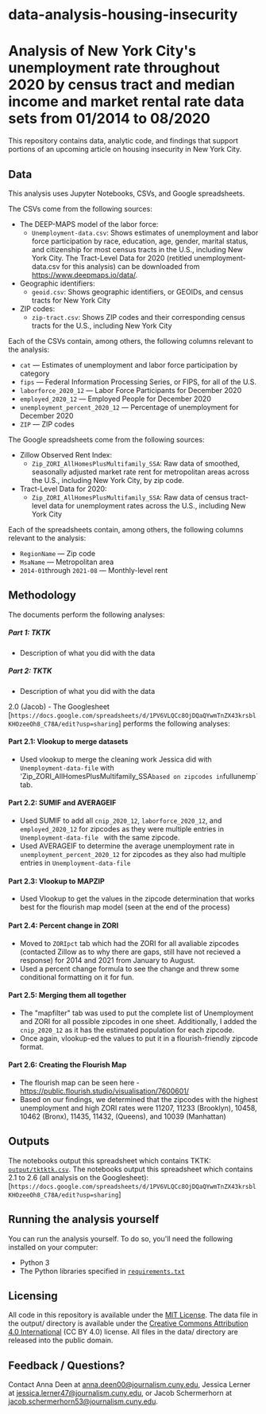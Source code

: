 # data-analysis-housing-insecurity

# Analysis of New York City's unemployment rate throughout 2020 by census tract and median income and market rental rate data sets from 01/2014 to 08/2020

This repository contains data, analytic code, and findings that support portions of an upcoming article on housing insecurity in New York City.

## Data

This analysis uses Jupyter Notebooks, CSVs, and Google spreadsheets.

The CSVs come from the following sources:

- The DEEP-MAPS model of the labor force:
  - `Unemployment-data.csv`: Shows estimates of unemployment and labor force participation by race, education, age, gender, marital status, and citizenship for most census tracts in the U.S., including New York City. The Tract-Level Data for 2020 (retitled unemployment-data.csv for this analysis) can be downloaded from https://www.deepmaps.io/data/.
- Geographic identifiers: 
  - `geoid.csv`: Shows geographic identifiers, or GEOIDs, and census tracts for New York City
- ZIP codes:
  - `zip-tract.csv`: Shows ZIP codes and their corresponding census tracts for the U.S., including New York City

Each of the CSVs contain, among others, the following columns relevant to the analysis:

- `cat` — Estimates of unemployment and labor force participation by category
- `fips` — Federal Information Processing Series, or FIPS, for all of the U.S.
- `laborforce_2020_12` — Labor Force Participants for December 2020
- `employed_2020_12` — Employed People for December 2020
- `unemployment_percent_2020_12` — Percentage of unemployment for December 2020
- `ZIP` — ZIP codes

The Google spreadsheets come from the following sources:

- Zillow Observed Rent Index:
  - `Zip_ZORI_AllHomesPlusMultifamily_SSA`: Raw data of smoothed, seasonally adjusted market rate rent for metropolitan areas across the U.S., including New York City, by zip code.
- Tract-Level Data for 2020:
  - `Zip_ZORI_AllHomesPlusMultifamily_SSA`: Raw data of census tract-level data for unemployment rates across the U.S., including New York City

Each of the spreadsheets contain, among others, the following columns relevant to the analysis:

- `RegionName` — Zip code
- `MsaName` — Metropolitan area
- `2014-01`through `2021-08` — Monthly-level rent

## Methodology

The documents perform the following analyses:

##### Part 1: TKTK

- Description of what you did with the data


##### Part 2: TKTK

- Description of what you did with the data


2.0 (Jacob) - The Googlesheet [`https://docs.google.com/spreadsheets/d/1PV6VLQCc8OjDQaQYwmTnZX43krsblKHOzeeOh8_C78A/edit?usp=sharing`] performs the following analyses:

#### Part 2.1: Vlookup to merge datasets
- Used vlookup to merge the cleaning work Jessica did with `Unemployment-data-file` with 'Zip_ZORI_AllHomesPlusMultifamily_SSA` based on zipcodes in `fullunemp` tab.

#### Part 2.2: SUMIF and AVERAGEIF
- Used SUMIF to add all `cnip_2020_12`, `laborforce_2020_12`, and `employed_2020_12` for zipcodes as they were multiple entries in `Unemployment-data-file ` with the same zipcode.
- Used AVERAGEIF to determine the average unemployment rate in `unemployment_percent_2020_12` for zipcodes as they also had multiple entries in `Unemployment-data-file`

#### Part 2.3: Vlookup to MAPZIP
- Used Vlookup to get the values in the zipcode determination that works best for the flourish map model (seen at the end of the process)

#### Part 2.4: Percent change in ZORI
- Moved to `ZORIpct` tab which had the ZORI for all avaliable zipcodes (contacted Zillow as to why there are gaps, still have not recieved a response) for 2014 and 2021 from January to August.
- Used a percent change formula to see the change and threw some conditional formatting on it for fun.

#### Part 2.5: Merging them all together
- The "mapfilter" tab was used to put the complete list of Unemployment and ZORI for all possible zipcodes in one sheet. Additionally, I added the `cnip_2020_12` as it has the estimated population for each zipcode.
- Once again, vlookup-ed the values to put it in a flourish-friendly zipcode format.

#### Part 2.6: Creating the Flourish Map
- The flourish map can be seen here - https://public.flourish.studio/visualisation/7600601/
- Based on our findings, we determined that the zipcodes with the highest unemployment and high ZORI rates were 11207, 11233 (Brooklyn), 10458, 10462 (Bronx), 11435, 11432, (Queens), and 10039 (Manhattan)


## Outputs

The notebooks output this spreadsheet which contains TKTK: [`output/tktktk.csv`](output/tktktk.csv).
The notebooks output this spreadsheet which contains 2.1 to 2.6 (all analysis on the Googlesheet): [`https://docs.google.com/spreadsheets/d/1PV6VLQCc8OjDQaQYwmTnZX43krsblKHOzeeOh8_C78A/edit?usp=sharing`]


## Running the analysis yourself

You can run the analysis yourself. To do so, you'll need the following installed on your computer:

- Python 3
- The Python libraries specified in [`requirements.txt`](requirements.txt)

## Licensing

All code in this repository is available under the [MIT License](https://opensource.org/licenses/MIT). The data file in the output/ directory is available under the [Creative Commons Attribution 4.0 International](https://creativecommons.org/licenses/by/4.0/) (CC BY 4.0) license. All files in the data/ directory are released into the public domain.

## Feedback / Questions?

Contact Anna Deen at anna.deen00@journalism.cuny.edu, Jessica Lerner at jessica.lerner47@journalism.cuny.edu, or Jacob Schermerhorn at jacob.schermerhorn53@journalism.cuny.edu.
